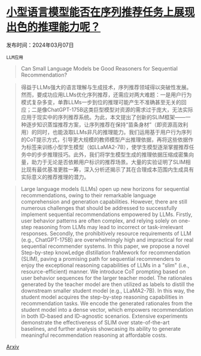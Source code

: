# [小型语言模型能否在序列推荐任务上展现出色的推理能力呢？](https://arxiv.org/abs/2403.04260)

发布时间：2024年03月07日

`LLM应用`

> Can Small Language Models be Good Reasoners for Sequential Recommendation?

> 得益于LLMs强大的语言理解与生成技术，序列推荐领域得以突破性发展。然而，要成功应用LLMs优化序列推荐，还需应对两大难题：一是用户行为模式复杂多变，单靠LLMs一步到位的推理可能产生不准确甚至无关的回应；二是像ChatGPT-175B这类巨型模型对资源的需求过于庞大，无法实际应用于现实中的序列推荐系统。为此，本文提出了创新的SLIM框架——一种逐步知识蒸馏推荐方案，让序列推荐在保持“苗条身材”（即资源高效利用）的同时，也能汲取LLMs非凡的推理能力。我们运用基于用户行为序列的CoT提示方式，引导更大规模的教师模型产出推理依据，再将这些依据作为标签来训练小型学生模型（如LLaMA2-7B），使学生模型逐渐掌握推荐任务中的步步推理技巧。此外，我们将学生模型生成的推理依据压缩成密集向量，助力于无论是否依赖用户标识的推荐场景。大量的实验证明了SLIM相比现有最优基准更胜一筹，深入分析还揭示了其在合理成本范围内生成具有实际意义的推荐推理的潜力。

> Large language models (LLMs) open up new horizons for sequential recommendations, owing to their remarkable language comprehension and generation capabilities. However, there are still numerous challenges that should be addressed to successfully implement sequential recommendations empowered by LLMs. Firstly, user behavior patterns are often complex, and relying solely on one-step reasoning from LLMs may lead to incorrect or task-irrelevant responses. Secondly, the prohibitively resource requirements of LLM (e.g., ChatGPT-175B) are overwhelmingly high and impractical for real sequential recommender systems. In this paper, we propose a novel Step-by-step knowLedge dIstillation fraMework for recommendation (SLIM), paving a promising path for sequential recommenders to enjoy the exceptional reasoning capabilities of LLMs in a "slim" (i.e., resource-efficient) manner. We introduce CoT prompting based on user behavior sequences for the larger teacher model. The rationales generated by the teacher model are then utilized as labels to distill the downstream smaller student model (e.g., LLaMA2-7B). In this way, the student model acquires the step-by-step reasoning capabilities in recommendation tasks. We encode the generated rationales from the student model into a dense vector, which empowers recommendation in both ID-based and ID-agnostic scenarios. Extensive experiments demonstrate the effectiveness of SLIM over state-of-the-art baselines, and further analysis showcasing its ability to generate meaningful recommendation reasoning at affordable costs.

[Arxiv](https://arxiv.org/abs/2403.04260)